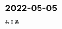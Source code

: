 # 2022-05-05

共 0 条

<!-- BEGIN WEIBO -->
<!-- 最后更新时间 Thu May 05 2022 20:37:35 GMT+0800 (China Standard Time) -->

<!-- END WEIBO -->
